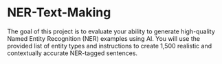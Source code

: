 # NER-Text-Making
The goal of this project is to evaluate your ability to generate high-quality Named Entity Recognition (NER) examples using AI. You will use the provided list of entity types and instructions to create 1,500 realistic and contextually accurate NER-tagged sentences.
